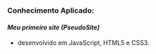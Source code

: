 ### **Conhecimento Aplicado:**

#### ***Meu primeiro site (PseudoSite)***
- desenvolvido em JavaScript, HTML5 e CSS3.
